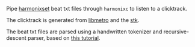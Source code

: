 Pipe [harmonixset](https://github.com/urinieto/harmonixset) beat txt files through `harmonixc` to listen to a clicktrack.

The clicktrack is generated from [libmetro](https://github.com/sevagh/libmetro) and the [stk](https://github.com/thestk/stk).

The beat txt files are parsed using a handwritten tokenizer and recursive-descent parser, based on [this tutorial](https://blog.gopheracademy.com/advent-2014/parsers-lexers/).
